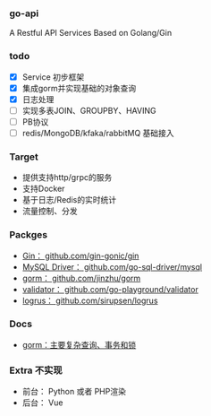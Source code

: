 ### go-api
A Restful API Services Based on Golang/Gin

### todo
- [x] Service 初步框架
- [x] 集成gorm并实现基础的对象查询
- [x] 日志处理
- [ ] 实现多表JOIN、GROUPBY、HAVING
- [ ] PB协议
- [ ] redis/MongoDB/kfaka/rabbitMQ 基础接入

### Target
- 提供支持http/grpc的服务
- 支持Docker
- 基于日志/Redis的实时统计
- 流量控制、分发

### Packges
- [Gin： github.com/gin-gonic/gin](#https://github.com/gin-gonic/gin)
- [MySQL Driver： github.com/go-sql-driver/mysql](#https://github.com/go-sql-driver/mysql)
- [gorm： github.com/jinzhu/gorm](#https://github.com/jinzhu/gorm)
- [validator： github.com/go-playground/validator](#https://github.com/go-playground/validator)
- [logrus： github.com/sirupsen/logrus](#https://github.com/sirupsen/logrus)

### Docs
- [gorm：主要复杂查询、事务和锁](#https://gorm.io/zh_CN/docs/query.html)

### Extra 不实现
- 前台： Python 或者 PHP渲染
- 后台： Vue
